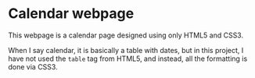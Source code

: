 # Calendar webpage
This webpage is a calendar page designed using only HTML5 and CSS3.
<p>When I say calendar, it is basically a table with dates, but in this project, I have not used the <code>table</code> tag from HTML5, and instead, all the formatting is done via CSS3. </p>
